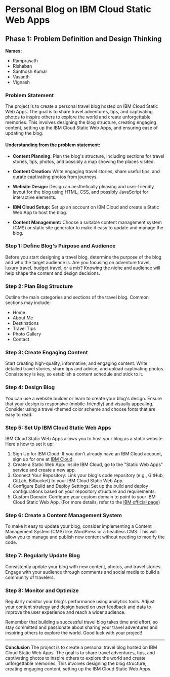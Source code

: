# Personal Blog on IBM Cloud Static Web Apps

## Phase 1: Problem Definition and Design Thinking

**Names:**
- Ramprasath
- Rishaban
- Santhosh Kumar
- Vasanth
- Vignash

### Problem Statement
The project is to create a personal travel blog hosted on IBM Cloud Static Web Apps. The goal is to share travel adventures, tips, and captivating photos to inspire others to explore the world and create unforgettable memories. This involves designing the blog structure, creating engaging content, setting up the IBM Cloud Static Web Apps, and ensuring ease of updating the blog.

#### Understanding from the problem statement:

- **Content Planning:** Plan the blog's structure, including sections for travel stories, tips, photos, and possibly a map showing the places visited.
 
- **Content Creation:** Write engaging travel stories, share useful tips, and curate captivating photos from journeys.

- **Website Design:** Design an aesthetically pleasing and user-friendly layout for the blog using HTML, CSS, and possibly JavaScript for interactive elements. 

- **IBM Cloud Setup:** Set up an account on IBM Cloud and create a Static Web App to host the blog.

- **Content Management:** Choose a suitable content management system (CMS) or static site generator to make it easy to update and manage the blog.

### Step 1: Define Blog's Purpose and Audience
Before you start designing a travel blog, determine the purpose of the blog and who the target audience is. Are you focusing on adventure travel, luxury travel, budget travel, or a mix? Knowing the niche and audience will help shape the content and design decisions.

### Step 2: Plan Blog Structure
Outline the main categories and sections of the travel blog. Common sections may include:
- Home
- About Me
- Destinations
- Travel Tips
- Photo Gallery
- Contact

### Step 3: Create Engaging Content
Start creating high-quality, informative, and engaging content. Write detailed travel stories, share tips and advice, and upload captivating photos. Consistency is key, so establish a content schedule and stick to it.

### Step 4: Design Blog
You can use a website builder or learn to create your blog's design. Ensure that your design is responsive (mobile-friendly) and visually appealing. Consider using a travel-themed color scheme and choose fonts that are easy to read.

### Step 5: Set Up IBM Cloud Static Web Apps
IBM Cloud Static Web Apps allows you to host your blog as a static website. Here's how to set it up:
1. Sign Up for IBM Cloud: If you don't already have an IBM Cloud account, sign up for one at [IBM Cloud](https://cloud.ibm.com/).
2. Create a Static Web App: Inside IBM Cloud, go to the "Static Web Apps" service and create a new app.
3. Connect Your Repository: Link your blog's code repository (e.g., GitHub, GitLab, Bitbucket) to your IBM Cloud Static Web App.
4. Configure Build and Deploy Settings: Set up the build and deploy configurations based on your repository structure and requirements.
5. Custom Domain: Configure your custom domain to point to your IBM Cloud Static Web App. (For more details, refer to the [IBM official page](https://cloud.ibm.com/docs/cloud-object-storage?topic=cloud-object-storage-static-website-tutorial&interface=ui))

### Step 6: Create a Content Management System 
To make it easy to update your blog, consider implementing a Content Management System (CMS) like WordPress or a headless CMS. This will allow you to manage and publish new content without needing to modify the code.

### Step 7: Regularly Update Blog
Consistently update your blog with new content, photos, and travel stories. Engage with your audience through comments and social media to build a community of travelers.

### Step 8: Monitor and Optimize
Regularly monitor your blog's performance using analytics tools. Adjust your content strategy and design based on user feedback and data to improve the user experience and reach a wider audience.

Remember that building a successful travel blog takes time and effort, so stay committed and passionate about sharing your travel adventures and inspiring others to explore the world. Good luck with your project!

---

**Conclusion**
The project is to create a personal travel blog hosted on IBM Cloud Static Web Apps. The goal is to share travel adventures, tips, and captivating photos to inspire others to explore the world and create unforgettable memories. This involves designing the blog structure, creating engaging content, setting up the IBM Cloud Static Web Apps.
